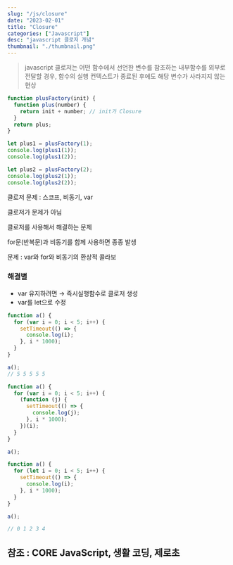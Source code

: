 ```yaml
---
slug: "/js/closure"
date: "2023-02-01"
title: "Closure"
categories: ["Javascript"]
desc: "javascript 클로저 개념"
thumbnail: "./thumbnail.png"
---
```


> javascript 클로저는 어떤 함수에서 선언한 변수를 참조하는 내부함수를 외부로 전달할 경우, 함수의 실행 컨텍스트가 종료된 후에도 해당 변수가 사라지지 않는 현상

```jsx
function plusFactory(init) {
  function plus(number) {
    return init + number; // init가 Closure
  }
  return plus;
}

let plus1 = plusFactory(1);
console.log(plus1(1));
console.log(plus1(2));

let plus2 = plusFactory(2);
console.log(plus2(1));
console.log(plus2(2));
```

클로저 문제 : 스코프, 비동기, var

클로저가 문제가 아님

클로저를 사용해서 해결하는 문제

for문(반복문)과 비동기를 함께 사용하면 종종 발생

문제 : var와 for와 비동기의 환상적 콜라보

### 해결별

- var 유지하려면 → 즉시실행함수로 클로저 생성
- var를 let으로 수정

```jsx
function a() {
  for (var i = 0; i < 5; i++) {
    setTimeout(() => {
      console.log(i);
    }, i * 1000);
  }
}

a();
// 5 5 5 5 5
```

```jsx
function a() {
  for (var i = 0; i < 5; i++) {
    (function (j) {
      setTimeout(() => {
        console.log(j);
      }, i * 1000);
    })(i);
  }
}

a();

function a() {
  for (let i = 0; i < 5; i++) {
    setTimeout(() => {
      console.log(i);
    }, i * 1000);
  }
}

a();

// 0 1 2 3 4
```

## 참조 : CORE JavaScript, 생활 코딩, 제로초
